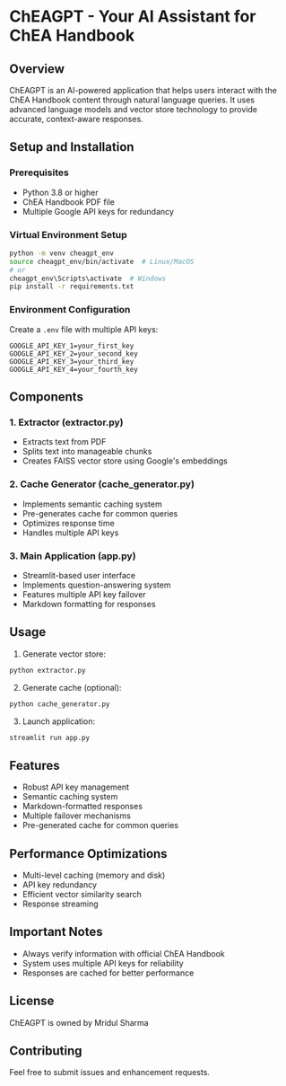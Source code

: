# ChEAGPT - Your AI Assistant for ChEA Handbook

## Overview
ChEAGPT is an AI-powered application that helps users interact with the ChEA Handbook content through natural language queries. It uses advanced language models and vector store technology to provide accurate, context-aware responses.

## Setup and Installation

### Prerequisites
- Python 3.8 or higher
- ChEA Handbook PDF file
- Multiple Google API keys for redundancy

### Virtual Environment Setup
```bash
python -m venv cheagpt_env
source cheagpt_env/bin/activate  # Linux/MacOS
# or
cheagpt_env\Scripts\activate  # Windows
pip install -r requirements.txt
```

### Environment Configuration
Create a `.env` file with multiple API keys:
```
GOOGLE_API_KEY_1=your_first_key
GOOGLE_API_KEY_2=your_second_key
GOOGLE_API_KEY_3=your_third_key
GOOGLE_API_KEY_4=your_fourth_key
```

## Components

### 1. Extractor (extractor.py)
- Extracts text from PDF
- Splits text into manageable chunks
- Creates FAISS vector store using Google's embeddings

### 2. Cache Generator (cache_generator.py)
- Implements semantic caching system
- Pre-generates cache for common queries
- Optimizes response time
- Handles multiple API keys

### 3. Main Application (app.py)
- Streamlit-based user interface
- Implements question-answering system
- Features multiple API key failover
- Markdown formatting for responses

## Usage

1. Generate vector store:
```bash
python extractor.py
```

2. Generate cache (optional):
```bash
python cache_generator.py
```

3. Launch application:
```bash
streamlit run app.py
```

## Features
- Robust API key management
- Semantic caching system
- Markdown-formatted responses
- Multiple failover mechanisms
- Pre-generated cache for common queries

## Performance Optimizations
- Multi-level caching (memory and disk)
- API key redundancy
- Efficient vector similarity search
- Response streaming

## Important Notes
- Always verify information with official ChEA Handbook
- System uses multiple API keys for reliability
- Responses are cached for better performance

## License
ChEAGPT is owned by Mridul Sharma

## Contributing
Feel free to submit issues and enhancement requests.